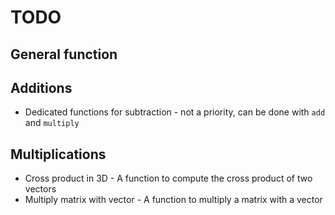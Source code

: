 # TODO

## General function


## Additions

- Dedicated functions for subtraction - not a priority, can be done with `add` and `multiply`

## Multiplications

- Cross product in 3D - A function to compute the cross product of two vectors
- Multiply matrix with vector - A function to multiply a matrix with a vector
